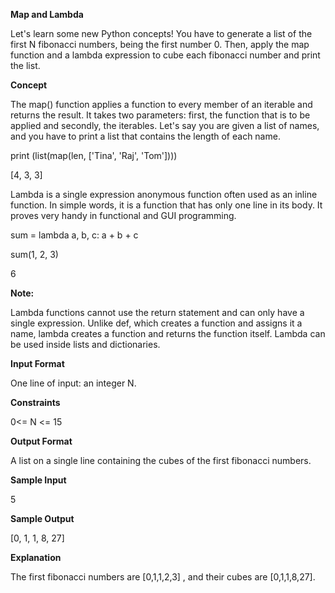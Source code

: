 **Map and Lambda**

Let's learn some new Python concepts! You have to generate a list of the first N fibonacci numbers,  being the first number 0. Then, apply the map function and a lambda expression to cube each fibonacci number and print the list.

**Concept**

The map() function applies a function to every member of an iterable and returns the result. It takes two parameters: first, the function that is to be applied and secondly, the iterables.
Let's say you are given a list of names, and you have to print a list that contains the length of each name.

print (list(map(len, ['Tina', 'Raj', 'Tom'])))  

[4, 3, 3]  

Lambda is a single expression anonymous function often used as an inline function. In simple words, it is a function that has only one line in its body. It proves very handy in functional and GUI programming.

sum = lambda a, b, c: a + b + c

sum(1, 2, 3)

6

**Note:**

Lambda functions cannot use the return statement and can only have a single expression. Unlike def, which creates a function and assigns it a name, lambda creates a function and returns the function itself. Lambda can be used inside lists and dictionaries.

**Input Format**

One line of input: an integer N.

**Constraints**

0<= N <= 15

**Output Format**

A list on a single line containing the cubes of the first  fibonacci numbers.

**Sample Input**

5

**Sample Output**

[0, 1, 1, 8, 27]

**Explanation**

The first  fibonacci numbers are [0,1,1,2,3] , and their cubes are [0,1,1,8,27].
